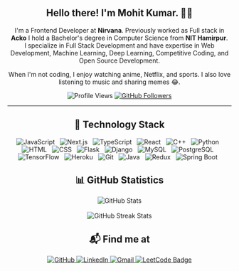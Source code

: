 <h2 align="center">Hello there! I'm Mohit Kumar. 👋🤓</h2>
<p align="center">
  I'm a Frontend Developer at <strong>Nirvana</strong>. Previously worked as Full stack in <strong>Acko</strong>
  I hold a Bachelor's degree in Computer Science from <strong>NIT Hamirpur</strong>. <br>
  I specialize in Full Stack Development and have expertise in Web Development, Machine Learning, Deep Learning, Competitive Coding, and Open Source Development.
</p>
<p align="center">
  When I'm not coding, I enjoy watching anime, Netflix, and sports. I also love listening to music and sharing memes 😂.
</p>
<p align="center">
  <img src="https://komarev.com/ghpvc/?username=Mohitkumar6122&style=flat-square" alt="Profile Views" />
  <a href="https://github.com/MohitKumar6122"><img src="https://img.shields.io/github/followers/Mohitkumar6122?style=social" alt="GitHub Followers" /></a>
</p>
<hr>
<h2 align="center">🔭 Technology Stack</h2>
<p align="center">
  <img src="https://img.shields.io/badge/javascript-F7DF1E.svg?&style=for-the-badge&logo=javascript&logoColor=black" alt="JavaScript" />&nbsp;&nbsp;
  <img src="https://img.shields.io/badge/next.js-000000.svg?&style=for-the-badge&logo=next.js&logoColor=white" alt="Next.js" />&nbsp;&nbsp;
  <img src="https://img.shields.io/badge/typescript-3178C6.svg?&style=for-the-badge&logo=typescript&logoColor=white" alt="TypeScript" />&nbsp;&nbsp;
  <img src="https://img.shields.io/badge/react-61DAFB.svg?&style=for-the-badge&logo=react&logoColor=black" alt="React" />&nbsp;&nbsp;
  <img src="https://img.shields.io/badge/c++-00599C.svg?&style=for-the-badge&logo=cplusplus&logoColor=white" alt="C++" />&nbsp;&nbsp;
  <img src="https://img.shields.io/badge/python-3776AB.svg?&style=for-the-badge&logo=python&logoColor=yellow" alt="Python" />&nbsp;&nbsp;
  <img src="https://img.shields.io/badge/html-E34F26.svg?&style=for-the-badge&logo=html5&logoColor=white" alt="HTML" />&nbsp;&nbsp;
  <img src="https://img.shields.io/badge/css-1572B6.svg?&style=for-the-badge&logo=css3&logoColor=white" alt="CSS" />&nbsp;&nbsp;
  <img src="https://img.shields.io/badge/flask-000000.svg?&style=for-the-badge&logo=flask&logoColor=white" alt="Flask" />&nbsp;&nbsp;
  <img src="https://img.shields.io/badge/django-092E20.svg?&style=for-the-badge&logo=django&logoColor=white" alt="Django" />&nbsp;&nbsp;
  <img src="https://img.shields.io/badge/mysql-4479A1.svg?&style=for-the-badge&logo=mysql&logoColor=white" alt="MySQL" />&nbsp;&nbsp;
  <img src="https://img.shields.io/badge/postgresql-336791.svg?&style=for-the-badge&logo=postgresql&logoColor=white" alt="PostgreSQL" />&nbsp;&nbsp;
  <img src="https://img.shields.io/badge/tensorflow-FF6F00.svg?&style=for-the-badge&logo=tensorflow&logoColor=white" alt="TensorFlow" />&nbsp;&nbsp;
  <img src="https://img.shields.io/badge/heroku-430098.svg?&style=for-the-badge&logo=heroku&logoColor=white" alt="Heroku" />&nbsp;&nbsp;
  <img src="https://img.shields.io/badge/git-F05032.svg?&style=for-the-badge&logo=git&logoColor=white" alt="Git" />&nbsp;&nbsp;
  <img src="https://img.shields.io/badge/java-007396.svg?&style=for-the-badge&logo=java&logoColor=white" alt="Java" />&nbsp;&nbsp;
  <img src="https://img.shields.io/badge/redux-764ABC.svg?&style=for-the-badge&logo=redux&logoColor=white" alt="Redux" />&nbsp;&nbsp;
  <img src="https://img.shields.io/badge/spring-6DB33F.svg?&style=for-the-badge&logo=spring&logoColor=white" alt="Spring Boot" />&nbsp;&nbsp;
</p>
<h2 align="center">📊 GitHub Statistics</h2>
<p align="center">
  <img src="https://github-readme-stats-git-masterrstaa-rickstaa.vercel.app/api?username=Mohitkumar6122&count_private=true&layout=compact&hide=html&theme=jolly" alt="GitHub Stats" />
      <br/> <br/>
  <img src="https://github-readme-streak-stats.herokuapp.com/?user=Mohitkumar6122" alt="GitHub Streak Stats" />
</p>
<h2 align="center">📬 Find me at</h2>
<p align="center">
<a href="https://github.com/Mohitkumar6122" target="_blank">
  <img src="http://img.shields.io/badge/-Github-black?style=flat-square&logo=github" alt="GitHub" />
</a>
<a href="https://www.linkedin.com/in/mohit-kumar6122/" target="_blank">
  <img src="https://img.shields.io/badge/-LinkedIn-blue?style=flat-square&logo=Linkedin&logoColor=white" alt="LinkedIn" />
</a>
<a href="mailto:mkay6123@gmail.com" target="_blank">
  <img src="https://img.shields.io/badge/-Gmail-d14836?style=flat-square&logo=Gmail&logoColor=white" alt="Gmail" />
</a>
<a href="https://leetcode.com/Mkay6122/" target="_blank">
  <img src="https://img.shields.io/badge/-LeetCode-FFA116?style=flat&logo=LeetCode&logoColor=black" alt="LeetCode Badge" />
</a>

</p>
